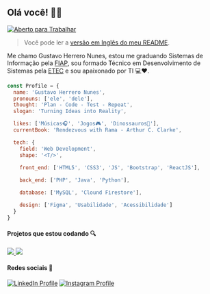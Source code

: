 ## Olá você! 👋😀 
[![Aberto para Trabalhar][open_to_work_badget]][linkedin_url]

>Você pode ler a [versão em Inglês do meu README][english].

Me chamo Gustavo Herrero Nunes, estou me graduando Sistemas de Informação pela [FIAP][fiap_url], sou formado Técnico em Desenvolvimento de Sistemas pela [ETEC][etec_url] e sou apaixonado por TI :computer::heart:.

```javascript
const Profile = {
  name: 'Gustavo Herrero Nunes',
  pronouns: ['ele', 'dele'],
  thought: 'Plan - Code - Test - Repeat',
  slogan: 'Turning Ideas into Reality',

  likes: ['Músicas🎧', 'Jogos🎮', 'Dinossauros🦕'],
  currentBook: 'Rendezvous with Rama - Arthur C. Clarke',

  tech: {
    field: 'Web Development',
    shape: '<T/>',
    
    front_end: ['HTML5', 'CSS3', 'JS', 'Bootstrap', 'ReactJS'],

    back_end: ['PHP', 'Java', 'Python'],

    database: ['MySQL', 'Clound Firestore'],

    design: ['Figma', 'Usabilidade', 'Acessibilidade']
  }
}

```

#### Projetos que estou codando :mag:

<a href="https://github.com/GustavoHerreroNunes/portfolio">
  <img src="https://github-readme-stats.vercel.app/api/pin/?username=GustavoHerreroNunes&repo=portfolio">
</a>
<a href="https://github.com/GustavoHerreroNunes/training-data-stuctures">
  <img src="https://github-readme-stats.vercel.app/api/pin/?username=GustavoHerreroNunes&repo=training-data-stuctures">
</a>

#### Redes sociais :iphone:

[![LinkedIn Profile][linkedin_badget]][linkedin_url] [![Instagram Profile][instagram_badget]][instagram_url]

<!-- Readme -->
[english]:README.md

<!-- Education -->
[fiap_url]: https://fiap.com.br/
[etec_url]: https://www.cps.sp.gov.br/etec/

<!-- Urls and Badgets -->
[open_to_work_badget]: https://img.shields.io/badge/-Aberto_para_Trabalhar-success?style=flat-square
[linkedin_url]:https://www.linkedin.com/in/gustavo-herrero-nunes-329070212/
[linkedin_badget]:https://img.shields.io/badge/-LinkedIn-blue?style=flat-square&labelColor=informational&logo=linkedin&logoColor=white
[instagram_url]: https://www.instagram.com/gustavo_herrero_nunes/
[instagram_badget]: https://img.shields.io/badge/-Instagram-%23E4405F?style=flat-square&logo=instagram&logoColor=white

